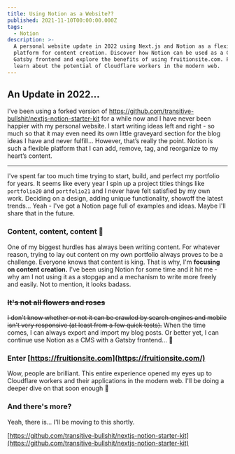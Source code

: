 ```yaml
---
title: Using Notion as a Website??
published: 2021-11-10T00:00:00.000Z
tags:
  - Notion
description: >-
  A personal website update in 2022 using Next.js and Notion as a flexible
  platform for content creation. Discover how Notion can be used as a CMS with a
  Gatsby frontend and explore the benefits of using fruitionsite.com. Plus,
  learn about the potential of Cloudflare workers in the modern web.
---
```


## An Update in 2022…

I’ve been using a forked version of https://github.com/transitive-bullshit/nextjs-notion-starter-kit for a while now and I have never been happier with my personal website. I start writing ideas left and right - so much so that it may even need its own little graveyard section for the blog ideas I have and never fulfill… However, that’s really the point. Notion is such a flexible platform that I can add, remove, tag, and reorganize to my heart’s content.

---

I've spent far too much time trying to start, build, and perfect my portfolio for years. It seems like every year I spin up a project titles things like `portfolio20` and `portfolio21`  and I never have felt satisfied by my own work. Deciding on a design, adding unique functionality, showoff the latest trends... Yeah - I've got a Notion page full of examples and ideas. Maybe I'll share that in the future.

### Content, content, content 👑

One of my biggest hurdles has always been writing content. For whatever reason, trying to lay out content on my own portfolio always proves to be a challenge. Everyone knows that content is king. That is why, I'm **focusing on content creation.** I've been using Notion for some time and it hit me - why am I not using it as a stopgap and a mechanism to write more freely and easily. Not to mention, it looks badass.

### ~~It's not all flowers and roses~~

~~I don't know whether or not it can be crawled by search engines and mobile isn't very responsive (at least from a few quick tests).~~ When the time comes, I can always export and import my blog posts. Or better yet, I can continue use Notion as a CMS with a Gatsby frontend... 🧐

### Enter [https://fruitionsite.com](https://fruitionsite.com/)

Wow, people are brilliant. This entire experience opened my eyes up to Cloudflare workers and their applications in the modern web. I'll be doing a deeper dive on that soon enough 🙂

### And there's more?

Yeah, there is... I'll be moving to this shortly.

[https://github.com/transitive-bullshit/nextjs-notion-starter-kit](https://github.com/transitive-bullshit/nextjs-notion-starter-kit)
